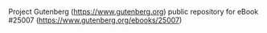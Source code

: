 Project Gutenberg (https://www.gutenberg.org) public repository for eBook #25007 (https://www.gutenberg.org/ebooks/25007)
